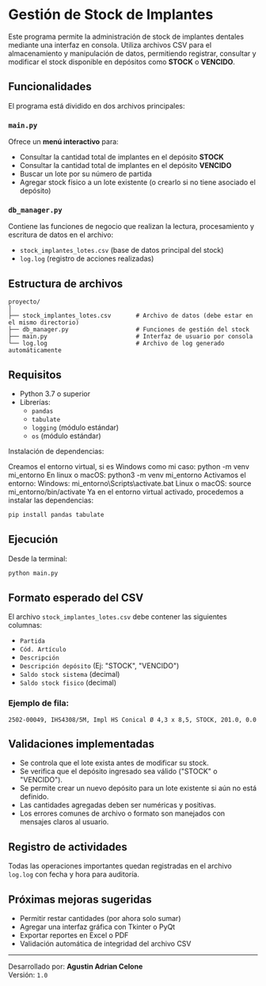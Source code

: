 # Gestión de Stock de Implantes

Este programa permite la administración de stock de implantes dentales mediante una interfaz en consola. Utiliza archivos CSV para el almacenamiento y manipulación de datos, permitiendo registrar, consultar y modificar el stock disponible en depósitos como **STOCK** o **VENCIDO**.

## Funcionalidades

El programa está dividido en dos archivos principales:

### `main.py`
Ofrece un **menú interactivo** para:
- Consultar la cantidad total de implantes en el depósito **STOCK**
- Consultar la cantidad total de implantes en el depósito **VENCIDO**
- Buscar un lote por su número de partida
- Agregar stock físico a un lote existente (o crearlo si no tiene asociado el depósito)

### `db_manager.py`
Contiene las funciones de negocio que realizan la lectura, procesamiento y escritura de datos en el archivo:
- `stock_implantes_lotes.csv` (base de datos principal del stock)
- `log.log` (registro de acciones realizadas)

## Estructura de archivos

```
proyecto/
│
├── stock_implantes_lotes.csv       # Archivo de datos (debe estar en el mismo directorio)
├── db_manager.py                   # Funciones de gestión del stock
├── main.py                         # Interfaz de usuario por consola
└── log.log                         # Archivo de log generado automáticamente
```

## Requisitos

- Python 3.7 o superior
- Librerías:
  - `pandas`
  - `tabulate`
  - `logging` (módulo estándar)
  - `os` (módulo estándar)

Instalación de dependencias:

Creamos el entorno virtual, si es Windows como mi caso: 
python -m venv mi_entorno
En linux o macOS:
python3 -m venv mi_entorno
Activamos el entorno: 
Windows: 
mi_entorno\Scripts\activate.bat
Linux o macOS:
source mi_entorno/bin/activate
Ya en el entorno virtual activado, procedemos a instalar las dependencias:

```bash
pip install pandas tabulate
```

## Ejecución

Desde la terminal:
```bash
python main.py
```

## Formato esperado del CSV

El archivo `stock_implantes_lotes.csv` debe contener las siguientes columnas:

- `Partida`
- `Cód. Artículo`
- `Descripción`
- `Descripción depósito` (Ej: "STOCK", "VENCIDO")
- `Saldo stock sistema` (decimal)
- `Saldo stock fisico` (decimal)

### Ejemplo de fila:
```
2502-00049, IHS4308/5M, Impl HS Conical Ø 4,3 x 8,5, STOCK, 201.0, 0.0
```

## Validaciones implementadas

- Se controla que el lote exista antes de modificar su stock.
- Se verifica que el depósito ingresado sea válido ("STOCK" o "VENCIDO").
- Se permite crear un nuevo depósito para un lote existente si aún no está definido.
- Las cantidades agregadas deben ser numéricas y positivas.
- Los errores comunes de archivo o formato son manejados con mensajes claros al usuario.

## Registro de actividades

Todas las operaciones importantes quedan registradas en el archivo `log.log` con fecha y hora para auditoría.

## Próximas mejoras sugeridas

- Permitir restar cantidades (por ahora solo sumar)
- Agregar una interfaz gráfica con Tkinter o PyQt
- Exportar reportes en Excel o PDF
- Validación automática de integridad del archivo CSV

---

Desarrollado por: **Agustin Adrian Celone**  
Versión: `1.0`
